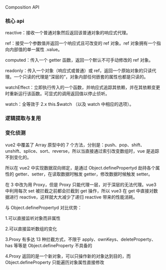 Composition API

### 核心 api

reactive：接收一个普通对象然后返回该普通对象的响应式代理。

ref：接受一个参数值并返回一个响应式且可改变的 ref 对象。ref 对象拥有一个指向内部值的单一属性 .value。

computed：传入一个 getter 函数，返回一个默认不可手动修改的 ref 对象。

readonly：传入一个对象（响应式或普通）或 ref，返回一个原始对象的只读代理。一个只读的代理是“深层的”，对象内部任何嵌套的属性也都是只读的。

watchEffect：立即执行传入的一个函数，并响应式追踪其依赖，并在其依赖变更时重新运行该函数。可显式的调用返回值以停止侦听。

watch：全等效于 2.x this.\$watch （以及 watch 中相应的选项）。

### 逻辑提取与复用

### 变化侦测

vue2 中覆盖了 Array 原型中的 7 个方法，分别是：push、pop、shift、unshift、splice、sort、reverse，所以当直接通过索引改变数组时，vue 是追踪不到变化的。

所以在 vue2 中实现数据双向绑定，是通过 Object.definePropertyd 劫持各个属性的 getter、setter，在读取数据时触发 getter，修改数据时候触发 setter。

在 3 中改为用 Proxy，但是 Proxy 只能代理一层，对于深层的无法代理。vue3 中利用每次 set 被拦截之前都会拦截到 get 操作，所以 vue3 在 get 中直接对数据进行 reactive，这样就大大减少了递归 reactive 带来的性能消耗。

与 Object.definePropertyd 对比优势：

1.可以直接监听对象而非属性

2.可以直接监听数组的变化

3.Proxy 有多达 13 种拦截方式，不限于 apply、ownKeys、deleteProperty、has 等等是 Object.defineProperty 不具备的

4.Proxy 返回的是一个新对象，可以只操作新的对象达到目的，而 Object.defineProperty 只能遍历对象属性直接修改
